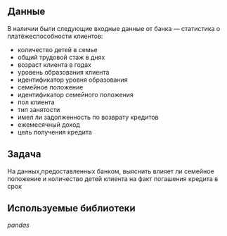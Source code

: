 ## Данные

В наличии были следующие входные данные от банка — статистика о платёжеспособности клиентов:
* количество детей в семье
* общий трудовой стаж в днях
* возраст клиента в годах
* уровень образования клиента
* идентификатор уровня образования
* семейное положение
* идентификатор семейного положения
* пол клиента
* тип занятости
* имел ли задолженность по возврату кредитов
* ежемесячный доход
* цель получения кредита

## Задача

На  данных,предоставленных банком, выяснить влияет ли семейное положение и количество детей клиента на факт погашения кредита в срок

## Используемые библиотеки
*pandas*
